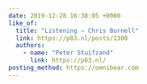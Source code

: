 ```yaml
---
date: 2019-12-28 16:38:05 +0000
like_of:
  title: "Listening – Chris Burnell"
  link: https://p83.nl/posts/1300
  authors:
    - name: "Peter Stuifzand"
      link: https://p83.nl/
posting_method: https://omnibear.com
---
```

